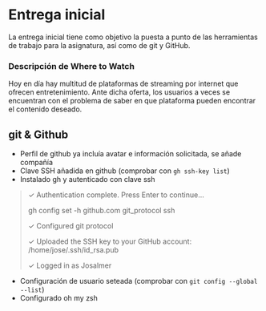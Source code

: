 # Entrega inicial

La entrega inicial tiene como objetivo la puesta a punto de las herramientas de trabajo para la asignatura, así como de git y GitHub.

### Descripción de Where to Watch

Hoy en día hay multitud de plataformas de streaming por internet que ofrecen entretenimiento. Ante dicha oferta, los usuarios a veces se encuentran con el problema de saber en que plataforma pueden encontrar el contenido deseado.

## git & Github

* Perfil de github ya incluía avatar e información solicitada, se añade compañía
* Clave SSH añadida en github (comprobar con `gh ssh-key list`)
* Instalado gh y autenticado con clave ssh
> ✓ Authentication complete. Press Enter to continue...
>
> gh config set -h github.com git_protocol ssh
>
>✓ Configured git protocol
>
>✓ Uploaded the SSH key to your GitHub account: /home/jose/.ssh/id_rsa.pub
>
>✓ Logged in as Josalmer
* Configuración de usuario seteada (comprobar con `git config --global --list`)
* Configurado oh my zsh
